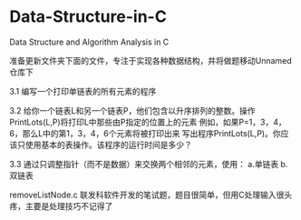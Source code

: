 # Data-Structure-in-C
Data Structure and Algorithm Analysis in C

准备更新文件夹下面的文件，专注于实现各种数据结构，并将做题移动Unnamed 仓库下

3.1 编写一个打印单链表的所有元素的程序

3.2 给你一个链表L和另一个链表P，他们包含以升序排列的整数。操作PrintLots(L,P)将打印L中那些由P指定的位置上的元素
    例如，如果P=1，3，4，6，那么L中的第1，3，4，6个元素将被打印出来
    写出程序PrintLots(L,P)。你应该只使用基本的表操作。该程序的运行时间是多少？

3.3 通过只调整指针（而不是数据）来交换两个相邻的元素，使用：
    a.单链表 
    b.双链表 

removeListNode.c 联发科软件开发的笔试题，题目很简单，但用C处理输入很头疼，主要是处理技巧不记得了

                    
